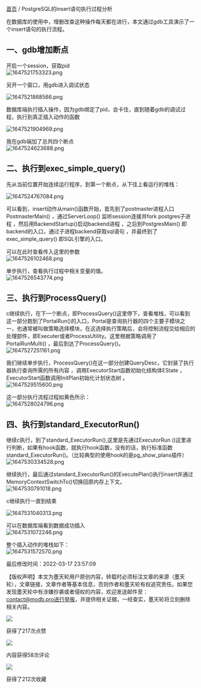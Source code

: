 [首页](https://www.modb.pro/) / PostgreSQL的insert语句执行过程分析

在数据库的使用中，增删改查这种操作每天都在进行，本文通过gdb工具演示了一个insert语句的执行流程。

## 一、gdb增加断点

开启一个session，获取pid  
![1647521753323.png](https://oss-emcsprod-public.modb.pro/image/editor/20220317-8c15d175-355d-4961-bc32-f1d5f083d61b.png)

另开一个窗口，用gdb进入调试状态

![1647521868566.png](https://oss-emcsprod-public.modb.pro/image/editor/20220317-a2dd72ae-eb96-4992-b039-ad7b23a62243.png)

数据库端执行插入操作，因为gdb绑定了pid，会卡住，直到随着gdb的调试过程，执行到真正插入动作的函数

![1647521904969.png](https://oss-emcsprod-public.modb.pro/image/editor/20220317-36fa239e-33e1-4322-9540-16d7ec7768d6.png)

我在gdb端加了总共四个断点  
![1647524623688.png](https://oss-emcsprod-public.modb.pro/image/editor/20220317-c71bd980-53b2-4453-98c2-4f86f12576aa.png)

## 二、执行到exec\_simple\_query()

先从当前位置开始连续运行程序，到第一个断点，从下往上看运行的堆栈：

![1647524767084.png](https://oss-emcsprod-public.modb.pro/image/editor/20220317-cd366e22-d0f3-403c-9a8c-dc7a308832cc.png)

可以看到，insert动作从main()函数开始，首先到了postmaster进程入口 PostmasterMain() ，通过ServerLoop() 监听session连接并fork postgres子进程 ，然后用BackendStartup()启动backend进程 ，之后到PostgresMain() 即backend的入口，通过子进程backend获取sql语句 ，并最终到了exec\_simple\_query() 即SQL引擎的入口。

可以在此时查看传入这里的参数  
![1647526102468.png](https://oss-emcsprod-public.modb.pro/image/editor/20220317-ed55b892-ea44-4dd7-9853-9627b118d312.png)

单步执行，查看执行过程中相关变量的值。  
![1647526543774.png](https://oss-emcsprod-public.modb.pro/image/editor/20220317-cf59732e-7469-410c-9634-9e9dd60e384f.png)

## 三、执行到ProcessQuery()

c继续执行，在下一个断点，即ProcessQuery()这里停下，查看堆栈，可以看到这一部分跑到了PortalRun()的入口，Portal是查询执行器的四个主要子模块之一，也通常被叫做策略选择模块，在这选择执行策略后，会将控制流程交给相应的处理部件，即Executer或者ProcessUtility。这里根据策略调用了PortalRunMulti() ，最后到达了ProcessQuery()。  
![1647527251161.png](https://oss-emcsprod-public.modb.pro/image/editor/20220317-5a13168a-cb85-4034-99c5-5c6a95b35586.png)

我们继续单步执行，ProcessQuery()在这一部分创建QueryDesc，它封装了执行器执行查询所需的所有内容 ，调用ExecutorStart函数初始化结构体EState ，ExecutorStart函数调用InitPlan初始化计划状态树 。  
![1647529515600.png](https://oss-emcsprod-public.modb.pro/image/editor/20220317-886be156-2136-4e05-bfc9-d91b732e65f5.png)

这一部分执行流程过程如黄色所示：  
![1647528024796.png](https://oss-emcsprod-public.modb.pro/image/editor/20220317-177acdd1-9ba8-4f8f-a274-81fbe4406123.png)

## 四、执行到standard\_ExecutorRun()

继续c执行，到了standard\_ExecutorRun(),这里是先通过ExecutorRun ()这里进行判断，如果有hook函数，就执行hook函数，没有的话，执行标准函数standard\_ExecutorRun()。（比较典型的使用hook的是pg\_show\_plans插件）  
![1647530334528.png](https://oss-emcsprod-public.modb.pro/image/editor/20220317-e2392436-152d-401b-b244-cb477ab9b826.png)

继续执行，最后通过standard\_ExecutorRun()的ExecutePlan()执行insert并通过MemoryContextSwitchTo()切换回原内存上下文。  
![1647530791018.png](https://oss-emcsprod-public.modb.pro/image/editor/20220317-01d70778-e2f6-4f0d-92aa-0358ed876a85.png)

c继续执行一直到结束

![1647531040313.png](https://oss-emcsprod-public.modb.pro/image/editor/20220317-42fd5fa9-cc6f-403e-b0d5-b8cad70a011f.png)

可以在数据库端看到数据成功插入  
![1647531072246.png](https://oss-emcsprod-public.modb.pro/image/editor/20220317-4b8aec1a-3234-4b73-b88e-0132fd709a51.png)

整个插入动作的堆栈如下：  
![1647531572570.png](https://oss-emcsprod-public.modb.pro/image/editor/20220317-e445f37b-3c07-4d91-97c1-773fdf54942f.png)

最后修改时间：2022-03-17 23:57:09

【版权声明】本文为墨天轮用户原创内容，转载时必须标注文章的来源（墨天轮），文章链接，文章作者等基本信息，否则作者和墨天轮有权追究责任。如果您发现墨天轮中有涉嫌抄袭或者侵权的内容，欢迎发送邮件至：contact@modb.pro进行举报，并提供相关证据，一经查实，墨天轮将立刻删除相关内容。

![](https://js-cdn.modb.cc/image/svgs/likes.png)

获得了217次点赞

![](https://js-cdn.modb.cc/image/svgs/comment.png)

内容获得58次评论

![](https://js-cdn.modb.cc/image/svgs/star.png)

获得了212次收藏